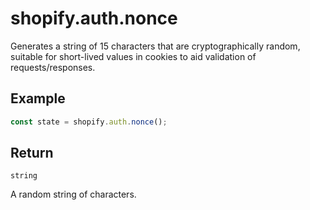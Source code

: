 # shopify.auth.nonce

Generates a string of 15 characters that are cryptographically random, suitable for short-lived values in cookies to aid validation of requests/responses.

## Example

```ts
const state = shopify.auth.nonce();
```

## Return

`string`

A random string of characters.

